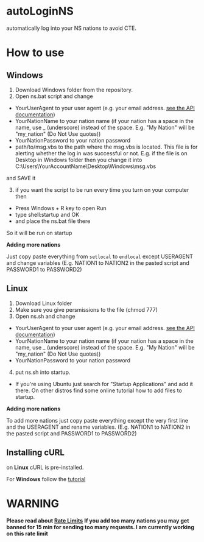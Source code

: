 # autoLoginNS
automatically log into your NS nations to avoid CTE.

# How to use

## Windows

1) Download Windows folder from the repository.
2) Open ns.bat script and change 
  
* YourUserAgent to your user agent (e.g. your email address. [see the API documentation](https://www.nationstates.net/pages/api.html#terms))
* YourNationName to your nation name (if your nation has a space in the name, use _ (underscore) instead of the space. E.g. "My Nation" will be "my_nation" (Do Not Use quotes))
* YourNationPassword to your nation password
* path/to/msg.vbs to the path where the msg.vbs is located. This file is for alerting whether the log in was successful or not. E.g. if the file is on Desktop in Windows folder then you change it into C:\Users\YourAccountName\Desktop\Windows\msg.vbs

and SAVE it

3) if you want the script to be run every time you turn on your computer then 

* Press Windows + R key to open Run
* type shell:startup and OK
* and place the ns.bat file there

So it will be run on startup


**Adding more nations**

Just copy paste everything from ```setlocal``` to ```endlocal``` except USERAGENT and change variables (E.g. NATION1 to NATION2 in the pasted script and PASSWORD1 to PASSWORD2)


## Linux

1) Download Linux folder
2) Make sure you give persmissions to the file (chmod 777)
3) Open ns.sh and change

* YourUserAgent to your user agent (e.g. your email address. [see the API documentation](https://www.nationstates.net/pages/api.html#terms))
* YourNationName to your nation name (if your nation has a space in the name, use _ (underscore) instead of the space. E.g. "My Nation" will be "my_nation" (Do Not Use quotes))
* YourNationPassword to your nation password

4) put ns.sh into startup.

* If you're using Ubuntu just search for "Startup Applications" and add it there. On other distros find some online tutorial how to add files to startup.

**Adding more nations**

To add more nations just copy paste everything except the very first line and the USERAGENT and rename variables. (E.g. NATION1 to NATION2 in the pasted script and PASSWORD1 to PASSWORD2)


## Installing cURL

on **Linux** cURL is pre-installed.

For **Windows** follow the [tutorial](https://developer.zendesk.com/documentation/developer-tools/getting-started/installing-and-using-curl/#installing-curl)

# WARNING
**Please read about [Rate Limits](https://www.nationstates.net/pages/api.html#ratelimits)**
**If you add too many nations you may get banned for 15 min for sending too many requests. I am currently working on this rate limit**
